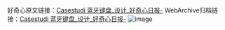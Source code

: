 好奇心原文链接：[Casestudi 蓝牙键盘_设计_好奇心日报-](https://www.qdaily.com/articles/8149.html)
WebArchive归档链接：[Casestudi 蓝牙键盘_设计_好奇心日报-](http://web.archive.org/web/20190623152206/https://www.qdaily.com/articles/8149.html)
![image](http://ww3.sinaimg.cn/large/007d5XDply1g3vau0oltdj30u03rpqp2)